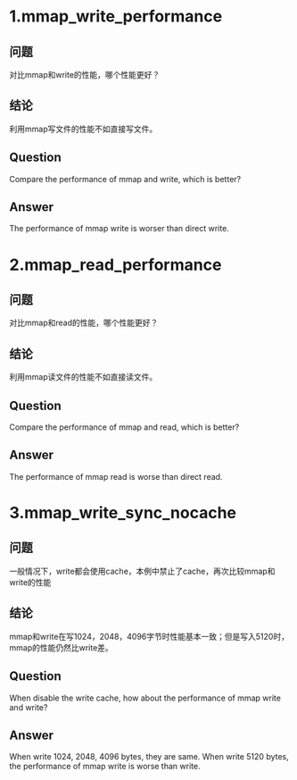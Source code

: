 # 1.mmap_write_performance  

## 问题  

对比mmap和write的性能，哪个性能更好？

## 结论  

利用mmap写文件的性能不如直接写文件。

## Question 

Compare the performance of mmap and write, which is better?

## Answer  

The performance of mmap write is worser than direct write.

# 2.mmap_read_performance  

## 问题  

对比mmap和read的性能，哪个性能更好？

## 结论  

利用mmap读文件的性能不如直接读文件。

## Question 

Compare the performance of mmap and read, which is better?

## Answer  

The performance of mmap read is worse than direct read.

# 3.mmap_write_sync_nocache

## 问题

一般情况下，write都会使用cache，本例中禁止了cache，再次比较mmap和write的性能

## 结论

mmap和write在写1024，2048，4096字节时性能基本一致；但是写入5120时，mmap的性能仍然比write差。

## Question

When disable the write cache, how about the performance of mmap write and write?

## Answer  

When write 1024, 2048, 4096 bytes, they are same.
When write 5120 bytes, the performance of mmap write is worse than write. 







